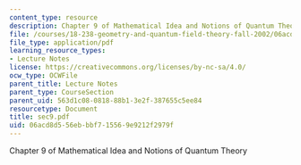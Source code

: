 ```yaml
---
content_type: resource
description: Chapter 9 of Mathematical Idea and Notions of Quantum Theory
file: /courses/18-238-geometry-and-quantum-field-theory-fall-2002/06acd8d556ebbbf715569e9212f2979f_sec9.pdf
file_type: application/pdf
learning_resource_types:
- Lecture Notes
license: https://creativecommons.org/licenses/by-nc-sa/4.0/
ocw_type: OCWFile
parent_title: Lecture Notes
parent_type: CourseSection
parent_uid: 563d1c08-0818-88b1-3e2f-387655c5ee84
resourcetype: Document
title: sec9.pdf
uid: 06acd8d5-56eb-bbf7-1556-9e9212f2979f
---
```

Chapter 9 of Mathematical Idea and Notions of Quantum Theory